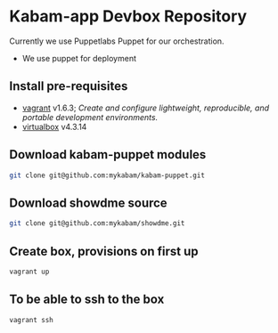 # Kabam-app Devbox Repository

Currently we use Puppetlabs Puppet for our orchestration.

* We use puppet for deployment

## Install pre-requisites

* [vagrant](http://www.vagrantup.com/) v1.6.3; _Create and configure lightweight, reproducible, and portable development environments._
* [virtualbox](https://www.virtualbox.org/) v4.3.14

## Download kabam-puppet modules

```bash
git clone git@github.com:mykabam/kabam-puppet.git
```

## Download showdme source

```bash
git clone git@github.com:mykabam/showdme.git
```

## Create box, provisions on first up

```bash
vagrant up
```

## To be able to ssh to the box

```bash
vagrant ssh
```
